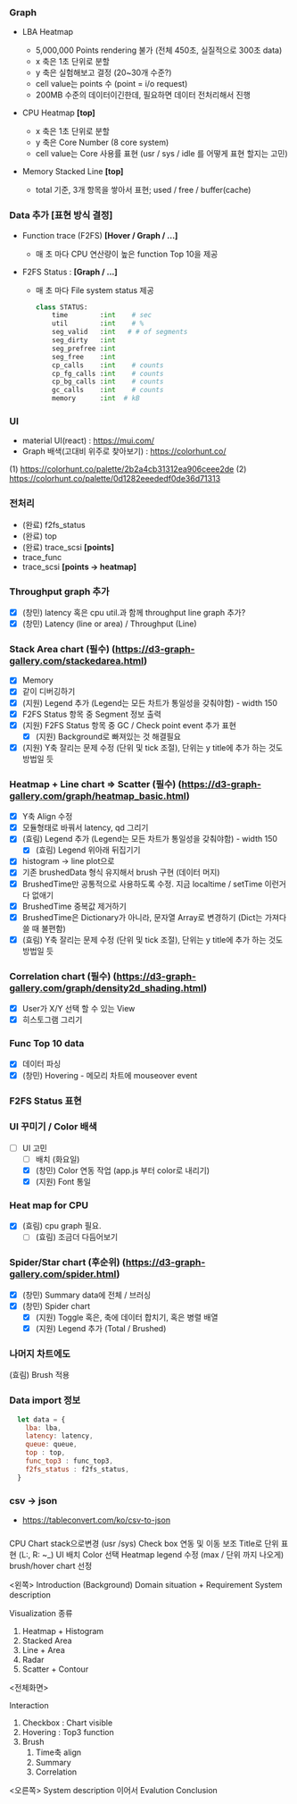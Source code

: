 ### Graph
- LBA Heatmap
  - 5,000,000 Points rendering 불가 (전체 450초, 실질적으로 300초 data)
  - x 축은 1초 단위로 분할
  - y 축은 실험해보고 결정 (20~30개 수준?)
  - cell value는 points 수 (point = i/o request)
  - 200MB 수준의 데이터이긴한데, 필요하면 데이터 전처리해서 진행

- CPU Heatmap **[top]**
  - x 축은 1초 단위로 분할
  - y 축은 Core Number (8 core system)
  - cell value는 Core 사용률 표현 (usr / sys / idle 를 어떻게 표현 할지는 고민)

- Memory Stacked Line **[top]**
  - total 기준, 3개 항목을 쌓아서 표현; used / free / buffer(cache)

  
### Data 추가 [표현 방식 결정]
- Function trace (F2FS) **[Hover / Graph / ...]**
  - 매 초 마다 CPU 연산량이 높은 function Top 10을 제공
  
- F2FS Status : **[Graph / ...]**
  - 매 초 마다 File system status 제공
    ```python
    class STATUS:
        time        :int    # sec
        util        :int    # %
        seg_valid   :int   # # of segments
        seg_dirty   :int
        seg_prefree :int
        seg_free    :int
        cp_calls    :int    # counts
        cp_fg_calls :int    # counts
        cp_bg_calls :int    # counts
        gc_calls    :int    # counts
        memory      :int  # kB
    ```

### UI
- material UI(react) : https://mui.com/
- Graph 배색(고대비 위주로 찾아보기) : https://colorhunt.co/

(1) https://colorhunt.co/palette/2b2a4cb31312ea906ceee2de
(2) https://colorhunt.co/palette/0d1282eeededf0de36d71313

### 전처리
- (완료) f2fs_status
- (완료) top
- (완료) trace_scsi **[points]**
- trace_func
- trace_scsi **[points -> heatmap]**



### Throughput graph 추가
- [X] (창민) latency 혹은 cpu util.과 함께 throughput line graph 추가?
- [X] (창민) Latency (line or area) / Throughput (Line)
### Stack Area chart (필수) (https://d3-graph-gallery.com/stackedarea.html)
- [x] Memory
- [x] 같이 디버깅하기
- [X] (지원) Legend 추가 (Legend는 모든 차트가 통일성을 갖춰야함) - width 150
- [X] F2FS Status 항목 중 Segment 정보 출력
- [X] (지원) F2FS Status 항목 중 GC / Check point event 추가 표현
  - [X] (지원) Background로 빠져있는 것 해결필요
- [X] (지원) Y축 잘리는 문제 수정 (단위 및 tick 조절), 단위는 y title에 추가 하는 것도 방법일 듯
### Heatmap + Line chart => Scatter (필수) (https://d3-graph-gallery.com/graph/heatmap_basic.html)
- [x] Y축 Align 수정
- [x] 모듈형태로 바꿔서 latency, qd 그리기
- [X] (효림) Legend 추가 (Legend는 모든 차트가 통일성을 갖춰야함) - width 150
  - [X] (효림) Legend 위아래 뒤집기기
- [x] histogram -> line plot으로
- [x] 기존 brushedData 형식 유지해서 brush 구현 (데이터 머지)
- [x] BrushedTime만 공통적으로 사용하도록 수정. 지금 localtime / setTime 이런거 다 없애기
- [x] BrushedTime 중복값 제거하기
- [x] BrushedTime은 Dictionary가 아니라, 문자열 Array로 변경하기 (Dict는 가져다 쓸 때 불편함)
- [X] (효림) Y축 잘리는 문제 수정 (단위 및 tick 조절), 단위는 y title에 추가 하는 것도 방법일 듯
### Correlation chart (필수) (https://d3-graph-gallery.com/graph/density2d_shading.html)
- [x] User가 X/Y 선택 할 수 있는 View
- [x] 히스토그램 그리기
### Func Top 10 data
- [x] 데이터 파싱
- [x] (창민) Hovering - 메모리 차트에 mouseover event
### F2FS Status 표현
### UI 꾸미기 / Color 배색
- [ ] UI 고민
  - [ ] 배치 (화요일) 
  - [X] (창민) Color 연동 작업 (app.js 부터 color로 내리기)
  - [X] (지원) Font 통일
### Heat map for CPU
- [X] (효림) cpu graph 필요.
  - [ ] (효림) 조금더 다듬어보기
### Spider/Star chart (후순위) (https://d3-graph-gallery.com/spider.html)
- [X] (창민) Summary data에 전체 / 브러싱
- [X] (창민) Spider chart
  - [x] (지원) Toggle 혹은, 축에 데이터 합치기, 혹은 병렬 배열
  - [x] (지원) Legend 추가 (Total / Brushed)
### 나머지 차트에도 
(효림) Brush 적용
### Data import 정보
```javascript
  let data = {
    lba: lba,
    latency: latency,
    queue: queue,
    top : top,
    func_top3 : func_top3,
    f2fs_status : f2fs_status,
  }
```

 ### csv -> json
 - https://tableconvert.com/ko/csv-to-json
 

###
CPU Chart stack으로변경 (usr /sys)
Check box 연동 및 이동
보조 Title로 단위 표현 (L:, R: ~_)
UI 배치
Color 선택
Heatmap legend 수정 (max / 단위 까지 나오게)
brush/hover chart 선정

   



<왼쪽>
Introduction (Background)
Domain situation + Requirement
System description

Visualization 종류
 1. Heatmap + Histogram
 2. Stacked Area
 3. Line + Area
 4. Radar
 5. Scatter + Contour

<전체화면>

Interaction
 1. Checkbox : Chart visible
 2. Hovering : Top3 function
 3. Brush
    1. Time축 align
    2. Summary
    3. Correlation

<오른쪽>
System description 이어서
Evalution
Conclusion
